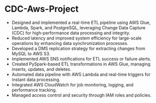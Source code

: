 # CDC-Aws-Project

- Designed and implemented a real-time ETL pipeline using AWS Glue, Lambda, Spark, and PostgreSQL, leveraging Change Data Capture (CDC) for high-performance data processing and integrity.
- Reduced latency and improved system efficiency for large-scale operations by enhancing data synchronization processes.
- Developed a DMS replication strategy for extracting changes from MySQL to AWS S3.
- Implemented AWS SNS notifications for ETL success or failure alerts.
- Created PySpark-based ETL transformations in AWS Glue, managing inserts, updates, and deletes.
- Automated data pipeline with AWS Lambda and real-time triggers for instant data processing.
- Integrated AWS CloudWatch for job monitoring, logging, and performance tracking.
- Managed access control and security through IAM roles and policies.
